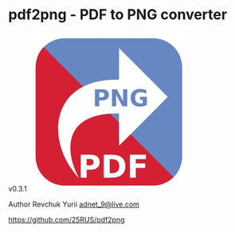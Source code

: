 # pdf2png - PDF to PNG converter
v0.3.1
![](https://github.com/25RUS/img/blob/master/pdf2png.png)

Author Revchuk Yurii <adnet_9@live.com>

https://github.com/25RUS/pdf2png
